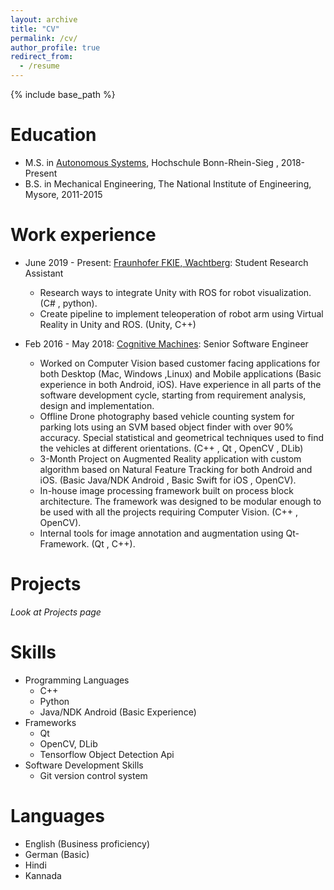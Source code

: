 ```yaml
---
layout: archive
title: "CV"
permalink: /cv/
author_profile: true
redirect_from:
  - /resume
---
```


{% include base_path %}

Education
======

* M.S. in [Autonomous Systems](https://www.h-brs.de/en/inf/study/master/autonomous-systems), Hochschule Bonn-Rhein-Sieg , 2018-Present
* B.S. in Mechanical Engineering, The National Institute of Engineering, Mysore, 2011-2015

Work experience
======

* June 2019 - Present: [Fraunhofer FKIE, Wachtberg](https://www.fkie.fraunhofer.de/en/departments/cms.html): Student Research Assistant
  * Research ways to integrate Unity with ROS for robot visualization. (C# , python).
  * Create pipeline to implement teleoperation of robot arm using Virtual Reality in Unity and ROS. (Unity, C++)

* Feb 2016 - May 2018: [Cognitive Machines](https://www.cognitivemachines.in/): Senior Software Engineer
  * Worked on Computer Vision based customer facing applications for both Desktop (Mac, Windows ,Linux) and Mobile applications (Basic experience in both Android, iOS). Have experience in all parts of the software development cycle, starting from requirement analysis, design and implementation.
  * Offline Drone photography based vehicle counting system for parking lots using an SVM based object finder with over 90% accuracy. Special statistical and geometrical techniques used to find the vehicles at different orientations. (C++ , Qt , OpenCV , DLib)
  * 3-Month Project on Augmented Reality application with custom algorithm based on Natural Feature Tracking for both Android and iOS. (Basic Java/NDK Android , Basic Swift for iOS , OpenCV).
  * In-house image processing framework built on process block architecture. The framework was designed to be modular enough to be used with all the projects requiring Computer Vision. (C++ , OpenCV).
  * Internal tools for image annotation and augmentation using Qt-Framework. (Qt , C++).
  
Projects
========
*Look at Projects page*

Skills
======
* Programming Languages
  * C++
  * Python
  * Java/NDK Android (Basic Experience)
* Frameworks
  * Qt 
  * OpenCV, DLib 
  * Tensorflow Object Detection Api
* Software Development Skills
  * Git version control system
  
Languages
======
* English (Business proficiency)
* German  (Basic)
* Hindi
* Kannada
